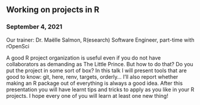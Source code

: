 ## Working on  projects in R

### September 4, 2021

Our trainer: Dr. Maëlle Salmon, R(esearch) Software Engineer, part-time with rOpenSci

A good R project organization is useful even if you do not have collaborators as demanding as The Little Prince. But how to do that? Do you put the project in some sort of box? In this talk I will present tools that are good to know: git, here, renv, targets, orderly… I’ll also report whether making an R package out of everything is always a good idea. After this presentation you will have learnt tips and tricks to apply as you like in your R projects. I hope every one of you will learn at least one new thing!
